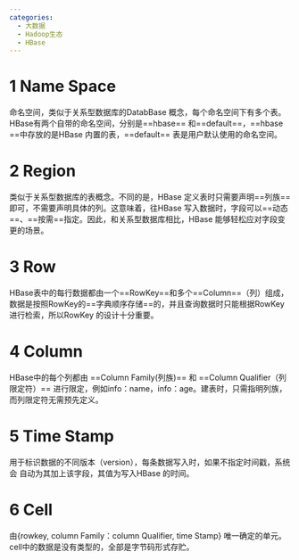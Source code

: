 ```yaml
---
categories:
  - 大数据
  - Hadoop生态
  - HBase
---
```

# 1 Name Space
命名空间，类似于关系型数据库的DatabBase 概念，每个命名空间下有多个表。HBase有两个自带的命名空间，分别是==hbase== 和==default==，==hbase ==中存放的是HBase 内置的表，==default== 表是用户默认使用的命名空间。

# 2 Region
类似于关系型数据库的表概念。不同的是，HBase 定义表时只需要声明==列族==即可，不需要声明具体的列。这意味着，往HBase 写入数据时，字段可以==动态==、==按需==指定。因此，和关系型数据库相比，HBase 能够轻松应对字段变更的场景。

# 3 Row
HBase表中的每行数据都由一个==RowKey==和多个==Column==（列）组成，数据是按照RowKey的==字典顺序存储==的，并且查询数据时只能根据RowKey进行检索，所以RowKey 的设计十分重要。

# 4 Column

HBase中的每个列都由 ==Column Family(列族)== 和 ==Column Qualifier（列限定符）== 进行限定，例如info：name，info：age。建表时，只需指明列族，而列限定符无需预先定义。

# 5 Time Stamp

用于标识数据的不同版本（version），每条数据写入时，如果不指定时间戳，系统会 自动为其加上该字段，其值为写入HBase 的时间。

# 6 Cell

由{rowkey, column Family：column Qualifier, time Stamp} 唯一确定的单元。cell中的数据是没有类型的，全部是字节码形式存贮。



